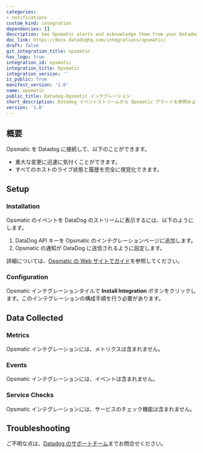 ```yaml
---
categories:
- notifications
custom_kind: integration
dependencies: []
description: See Opsmatic alerts and acknowledge them from your Datadog event stream.
doc_link: https://docs.datadoghq.com/integrations/opsmatic/
draft: false
git_integration_title: opsmatic
has_logo: true
integration_id: opsmatic
integration_title: Opsmatic
integration_version: ''
is_public: true
manifest_version: '1.0'
name: opsmatic
public_title: Datadog-Opsmatic インテグレーション
short_description: Datadog イベントストリームから Opsmatic アラートを参照および認識。
version: '1.0'
---
```


<!--  SOURCED FROM https://github.com/DataDog/dogweb -->
## 概要

Opsmatic を Datadog に接続して、以下のことができます。

- 重大な変更に迅速に気付くことができます。
- すべてのホストのライブ状態と履歴を完全に視覚化できます。

## Setup

### Installation

Opsmatic のイベントを DataDog のストリームに表示するには、以下のようにします。

1. DataDog API キーを Opsmatic のインテグレーションページに追加します。
2. Opsmatic の通知が DataDog に送信されるように設定します。

詳細については、[Opsmatic の Web サイトでガイド][1]を参照してください。

### Configuration

Opsmatic インテグレーションタイルで **Install Integration** ボタンをクリックします。このインテグレーションの構成手順を行う必要があります。

## Data Collected

### Metrics

Opsmatic インテグレーションには、メトリクスは含まれません。

### Events

Opsmatic インテグレーションには、イベントは含まれません。

### Service Checks

Opsmatic インテグレーションには、サービスのチェック機能は含まれません。

## Troubleshooting

ご不明な点は、[Datadog のサポートチーム][2]までお問合せください。

[1]: https://opsmatic.com/app/docs/datadog-integration
[2]: https://docs.datadoghq.com/ja/help/